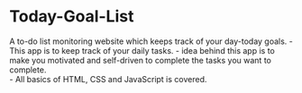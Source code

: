 # Today-Goal-List
A to-do list monitoring website which keeps track of your day-today goals.
    - This app is to keep track of your daily tasks.
    - idea behind this app is to make you motivated and self-driven to complete the tasks you want to complete.  
    - All basics of HTML, CSS and JavaScript is covered.
